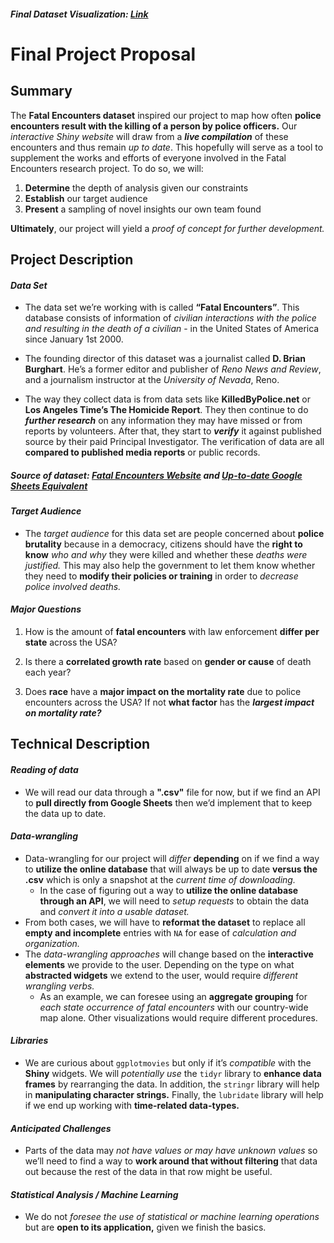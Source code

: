 ##### Final Dataset Visualization: [Link](https://leo19971126.shinyapps.io/info-201-final-project/) 

# **Final Project Proposal**
## **Summary**
The **Fatal Encounters dataset** inspired our project to map how often **police encounters result with the killing of a person by police officers.** Our _interactive Shiny website_ will draw from a **_live compilation_** of these encounters and thus remain _up to date_. This hopefully will serve as a tool to supplement the works and efforts of everyone involved in the Fatal Encounters research project. To do so, we will:

1. **Determine** the depth of analysis given our constraints
2. **Establish** our target audience
3. **Present** a sampling of novel insights our own team found

**Ultimately**, our project will yield a _proof of concept for further development._

## **Project Description**

#### _Data Set_
+ The data set we’re working with is called **“Fatal Encounters”**. This database consists of information of _civilian interactions with the police and resulting in the death of a civilian_ - in the United States of America since January 1st 2000.

+ The founding director of this dataset was a journalist called **D. Brian Burghart**. He’s a former editor and publisher of _Reno News and Review_, and a journalism instructor at the _University of Nevada_, Reno.

+ The way they collect data is from data sets like **KilledByPolice.net** or **Los Angeles Time’s The Homicide Report**. They then continue to do **_further research_** on any information they may have missed or from reports by volunteers. After that, they start to **_verify_** it against published source by their paid Principal Investigator. The verification of data are all **compared to published media reports** or public records.

##### Source of dataset: [Fatal Encounters Website](https://www.fatalencounters.org/) and [Up-to-date Google Sheets Equivalent](https://docs.google.com/spreadsheets/d/1dKmaV_JiWcG8XBoRgP8b4e9Eopkpgt7FL7nyspvzAsE/edit#gid=0 )

#### _Target Audience_
+ The _target audience_ for this data set are people concerned about **police brutality** because in a democracy, citizens should have the **right to know** _who and why_ they were killed and whether these _deaths were justified._ This may also help the government to let them know whether they need to **modify their policies or training** in order to _decrease police involved deaths._


#### _Major Questions_
1. How is the amount of **fatal encounters** with law enforcement **differ per state** across the USA?

2. Is there a **correlated growth rate** based on **gender or cause** of death each year?

3. Does **race** have a **major impact on the mortality rate** due to police encounters across the USA? If not **what factor** has the **_largest impact on mortality rate?_**

## **Technical Description**

#### _Reading of data_
+ We will read our data through a **".csv"** file for now, but if we find an API to **pull directly from Google Sheets** then we’d implement that to keep the data up to date.

#### _Data-wrangling_
+ Data-wrangling for our project will _differ_ **depending** on if we find a way to **utilize the online database** that will always be up to date **versus the .csv** which is only a snapshot at the _current time of downloading._
  + In the case of figuring out a way to **utilize the online database through an API**, we will need to _setup requests_ to obtain the data and _convert it into a usable dataset._
+ From both cases, we will have to **reformat the dataset** to replace all **empty and incomplete** entries with `NA` for ease of _calculation and organization._
+ The _data-wrangling approaches_ will change based on the **interactive elements** we provide to the user. Depending on the type on what **abstracted widgets** we extend to the user, would require _different wrangling verbs._
  + As an example, we can foresee using an **aggregate grouping** for _each state occurrence of fatal encounters_ with our country-wide map alone. Other visualizations would require different procedures.

#### _Libraries_
+ We are curious about `ggplotmovies` but only if it’s _compatible_ with the **Shiny** widgets. We will _potentially use_ the `tidyr` library to **enhance data frames** by rearranging the data. In addition, the `stringr` library will help in **manipulating character strings.** Finally, the `lubridate` library will help if we end up working with **time-related data-types.**


#### _Anticipated Challenges_
+ Parts of the data may _not have values or may have unknown values_ so we’ll need to find a way to **work around that without filtering** that data out because the rest of the data in that row might be useful.

#### _Statistical Analysis / Machine Learning_
+ We do not _foresee the use of statistical or machine learning operations_ but are **open to its application,** given we finish the basics.
